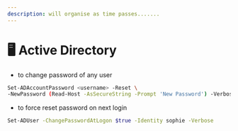 ```yaml
---
description: will organise as time passes.......
---
```


# 🖥 Active Directory

* to change password of any user

```bash
Set-ADAccountPassword <username> -Reset \
-NewPassword (Read-Host -AsSecureString -Prompt 'New Password') -Verbose
```

* to force reset password on next login

```bash
Set-ADUser -ChangePasswordAtLogon $true -Identity sophie -Verbose
```
